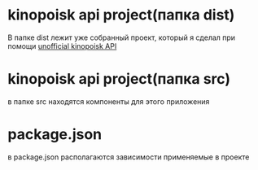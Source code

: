 # kinopoisk api project(папка dist)
В папке dist лежит уже собранный проект, который я сделал при помощи <a target='_blank' href='https://kinopoiskapiunofficial.tech/'>unofficial kinopoisk API</a>
# kinopoisk api project(папка src)
в папке src находятся компоненты для этого приложения
# package.json
в package.json располагаются зависимости применяемые в проекте
